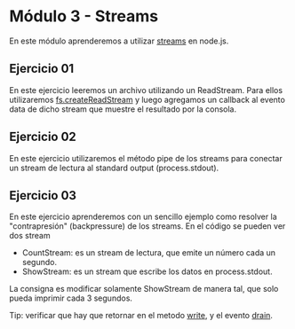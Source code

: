 # Módulo 3 - Streams

En este módulo aprenderemos a utilizar [streams](http://nodejs.org/api/stream.html) en node.js.

## Ejercicio 01

En este ejercicio leeremos un archivo utilizando un ReadStream. Para ellos utilizaremos [fs.createReadStream](http://nodejs.org/api/fs.html#fs_fs_createreadstream_path_options) y luego agregamos un callback al evento data de dicho stream que muestre el resultado por la consola.

## Ejercicio 02

En este ejercicio utilizaremos el método pipe de los streams para conectar un stream de lectura al standard output (process.stdout).

## Ejercicio 03

En este ejercicio aprenderemos con un sencillo ejemplo como resolver la "contrapresión" (backpressure) de los streams. En el código se pueden ver dos stream 

*  CountStream: es un stream de lectura, que emite un número cada un segundo.
*  ShowStream: es un stream que escribe los datos en process.stdout.

La consigna es modificar solamente ShowStream de manera tal, que solo pueda imprimir cada 3 segundos. 

Tip: verificar que hay que retornar en el metodo [write](http://nodejs.org/api/stream.html#stream_stream_write_string_encoding_fd), y el evento [drain](http://nodejs.org/api/stream.html#stream_event_drain).  
